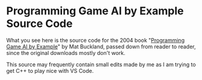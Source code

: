 # Programming Game AI by Example Source Code
What you see here is the source code for the 2004 book "[Programming Game AI by Example](https://www.amazon.com/Programming-Example-Wordware-Developers-Library/dp/1556220782/)" by Mat Buckland, passed down from reader to reader, since the original downloads mostly don't work.  

This source may frequently contain small edits made by me as I am trying to get C++ to play nice with VS Code.